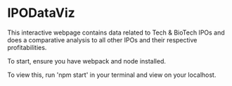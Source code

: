 # IPODataViz

This interactive webpage contains data related to Tech & BioTech IPOs and does a comparative analysis to all other IPOs and their respective profitabilities.

To start, ensure you have webpack and node installed.

To view this, run 'npm start' in your terminal and view on your localhost.
